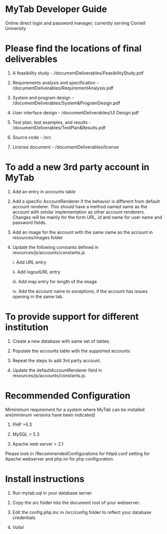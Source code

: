 MyTab Developer Guide
=====

Online direct login and password manager, currently serving Cornell University


Please find the locations of final deliverables
================================================


1) A feasibility study - /documentDeliverables/FeasibilityStudy.pdf

2) Requirements analysis and specification - /documentDeliverables/RequirementAnalysis.pdf

3) System and program design - /documentDeliverables/System&ProgramDesign.pdf

4) User interface design - /documentDeliverables/UI Design.pdf

5) Test plan, test examples, and results - /documentDeliverables/TestPlan&Results.pdf

6) Source code - /src

7) License document - /documentDeliverables/license


To add a new 3rd party account in MyTab
==========================================

1) Add an entry in accounts table

2) Add a specific AccountRenderer if the behavior is different from default account renderer. This should have a method named same as the account with similar implementation as other account renderers. Changes will be mainly for the form URL, id and name for user name and password fields.

3) Add an image for the account with the same name as the account in resources/images folder

4) Update the following constants defined in resources/js/accounts/constants.js

	i. Add URL entry
	
	ii. Add logoutURL entry
	
	iii. Add map entry for length of the image
	
	iv. Add the account name to exceptions, if the account has issues opening in the same tab.
        
        


To provide support for different institution
==================================================
1) Create a new database with same set of tables.

2) Populate the accounts table with the supported accounts

3) Repeat the steps to add 3rd party account.

4) Update the defaultAccountRenderer field in resources/js/accounts/constants.js.


Recommended Configuration
=======================

Miminimum requirement for a system where MyTab can be installed are(minimum versions have been indicated)

1) PHP >5.3

2) MySQL > 5.3

3) Apache web server > 2.1


Please look in /RecommendedConfigurations for httpd.conf setting for Apache webserver and php.ini for php configuration.

Install instructions
=======================

1) Run mytab.sql in your database server

2) Copy the src folder into the document root of your webserver.

3) Edit the config.php.inc in /src/config folder to reflect your database credentials

4) Voila!

